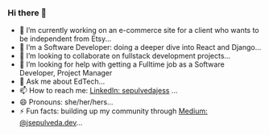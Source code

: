 ### Hi there 👋

- 🔭 I’m currently working on an e-commerce site for a client who wants to be independent from Etsy...
- 🌱 I’m a Software Developer: doing a deeper dive into React and Django...
- 👯 I’m looking to collaborate on fullstack development projects...
- 🤔 I’m looking for help with getting a Fulltime job as a Software Developer, Project Manager
- 💬 Ask me about EdTech...
- 📫 How to reach me: [LinkedIn: sepulvedajess](https://www.linkedin.com/in/sepulvedajess/) ...
- 😄 Pronouns: she/her/hers...
- ⚡ Fun facts: building up my community through [Medium: @jsepulveda.dev](https://medium.com/@jsepulveda.dev)...

<!--
**latinacommits/latinacommits** is a ✨ _special_ ✨ repository because its `README.md` (this file) appears on your GitHub profile.

Here are some ideas to get you started:

-->
